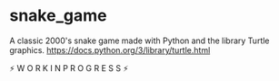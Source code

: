 # snake_game
A classic 2000's snake game made with Python and the library Turtle graphics. 
https://docs.python.org/3/library/turtle.html

⚡ W O R K   I N   P R O G R E S S ⚡
